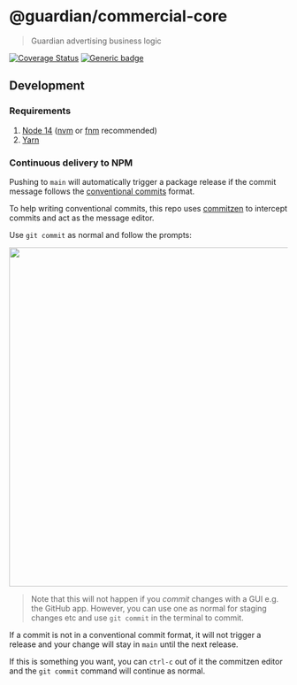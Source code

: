 # @guardian/commercial-core

> Guardian advertising business logic

[![Coverage Status](https://coveralls.io/repos/github/guardian/commercial-core/badge.svg)](https://coveralls.io/github/guardian/commercial-core) [![Generic badge](https://img.shields.io/badge/google-chat-259082.svg)](https://chat.google.com/room/AAAAPL2MBvE)

## Development

### Requirements

1. [Node 14](https://nodejs.org/en/download/) ([nvm](https://github.com/nvm-sh/nvm) or [fnm](https://github.com/Schniz/fnm) recommended)
2. [Yarn](https://classic.yarnpkg.com/en/docs/install/)

### Continuous delivery to NPM

Pushing to `main` will automatically trigger a package release if the commit message follows the [conventional commits](https://www.conventionalcommits.org) format.

To help writing conventional commits, this repo uses [commitzen](https://github.com/commitizen/cz-cli) to intercept commits and act as the message editor.

Use `git commit` as normal and follow the prompts:

<img src="https://user-images.githubusercontent.com/867233/92921122-65635080-f42b-11ea-86b1-93a82c1f156b.png" width=613 />

> Note that this will not happen if you _commit_ changes with a GUI e.g. the GitHub app. However, you can use one as normal for staging changes etc and use `git commit` in the terminal to commit.

If a commit is not in a conventional commit format, it will not trigger a release and your change will stay in `main` until the next release.

If this is something you want, you can `ctrl-c` out of it the commitzen editor and the `git commit` command will continue as normal.
